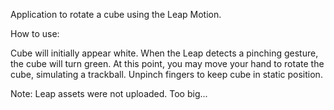 Application to rotate a cube using the Leap Motion.

How to use:

Cube will initially appear white. When the Leap detects a pinching gesture, the cube will turn green. At this point, you may move your hand to rotate the cube, simulating a trackball. Unpinch fingers to keep cube in static position.

Note: Leap assets were not uploaded. Too big...
